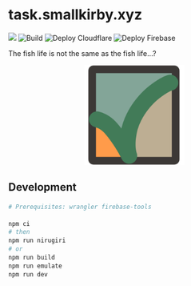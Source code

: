 # task.smallkirby.xyz

![](https://img.shields.io/badge/version-MELON-blueviolet.svg)
![Build](https://github.com/smallkirby/task.smallkirby.xyz/actions/workflows/build.yml/badge.svg)
![Deploy Cloudflare](https://github.com/smallkirby/task.smallkirby.xyz/actions/workflows/deploy-cloudflare.yml/badge.svg)
![Deploy Firebase](https://github.com/smallkirby/task.smallkirby.xyz/actions/workflows/deploy-firebase.yml/badge.svg)

The fish life is not the same as the fish life...?

<p align="center">
  <img src='./public/img/logo.png' height="200" />
</p>

## Development

```bash
# Prerequisites: wrangler firebase-tools

npm ci
# then
npm run nirugiri
# or
npm run build
npm run emulate
npm run dev
```
